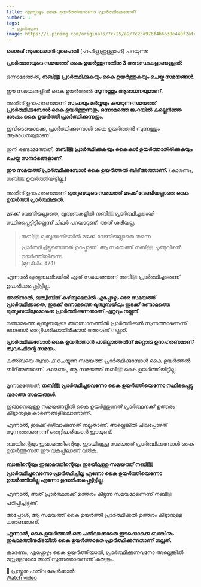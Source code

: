 ```yaml
---
title: എപ്പോഴും കൈ ഉയർത്തിയാണോ പ്രാർത്ഥിക്കേണ്ടത്?
number: 1
tags:
  - പ്രാർത്ഥന
image: https://i.pinimg.com/originals/7c/25/a9/7c25a976f4b6638e440f2afc8519e172.jpg
---
```

**ശൈഖ് സുലൈമാൻ റുഹൈലി** (ഹഫിള്വഹുള്ളാഹ്) പറയുന്നു:

**പ്രാർത്ഥനയുടെ സമയത്ത് കൈ ഉയർത്തുന്നതിനു 3 അവസ്ഥകളാണുള്ളത്:**

ഒന്നാമത്തേത്, **നബിﷺ പ്രാർത്ഥിക്കുകയും കൈ ഉയർത്തുകയും ചെയ്ത സമയങ്ങൾ.**

ഈ സമയങ്ങളിൽ കൈ ഉയർത്തൽ **സുന്നത്തും ആരാധനയുമാണ്.**

അതിന് ഉദാഹരണമാണ് **സ്വഫയും മർവ്വയും കയറുന്ന സമയത്ത് പ്രാർത്ഥിക്കുമ്പോൾ കൈ ഉയർത്തുന്നതും ഒന്നാമത്തെ ജംറയിൽ കല്ലെറിഞ്ഞ ശേഷം കൈ ഉയർത്തി പ്രാർത്ഥിക്കുന്നതും.**

ഇവിടെയൊക്കെ, പ്രാർത്ഥിക്കുമ്പോൾ കൈ ഉയർത്തൽ സുന്നത്തും ആരാധനയുമാണ്.

ഇനി രണ്ടാമത്തേത്, **നബിﷺ പ്രാർത്ഥിക്കുകയും കൈകൾ ഉയർത്താതിരിക്കുകയും ചെയ്ത സന്ദർഭങ്ങളാണ്.**

**ഈ സമയത്ത് പ്രാർത്ഥിക്കുമ്പോൾ കൈ ഉയർത്തൽ ബിദ്അത്താണ്.**
(കാരണം, നബിﷺ ഉയർത്തിയിട്ടില്ല.)

അതിന് ഉദാഹരണമാണ്  **ഖുത്വുബയുടെ സമയത്ത് മഴക്ക് വേണ്ടിയല്ലാതെ കൈ ഉയർത്തി പ്രാർത്ഥിക്കൽ.**

മഴക്ക് വേണ്ടിയല്ലാതെ, ഖുത്വുബകളിൽ നബിﷺ പ്രാർത്ഥിച്ചതായി സ്ഥിരപ്പെട്ടിട്ടില്ലെന്ന് ചിലർ പറയാറുണ്ട്. അത് ശരിയല്ല.

> നബിﷺ ഖുത്വുബക്കിടയിൽ മഴക്ക് വേണ്ടിയല്ലാതെ തന്നെ പ്രാർത്ഥിച്ചിട്ടുണ്ടെന്നത് ഉറപ്പാണ്. ആ സമയത്ത് നബിﷺ ചൂണ്ടുവിരൽ ഉയർത്തിയിരുന്നു.  
> (മുസ്‌ലിം: 874)

എന്നാൽ ഖുത്വുബക്കിടയിൽ ഏത് സമയത്താണ് നബിﷺ  പ്രാർത്ഥിച്ചതെന്ന് ഉദ്ധരിക്കപ്പെട്ടിട്ടില്ല.

**അതിനാൽ, ഖത്വീബിന് കഴിയുമെങ്കിൽ എപ്പോഴും ഒരേ സമയത്ത് പ്രാർത്ഥിക്കാതെ, ഇടക്ക് ഒന്നാമത്തെ ഖുത്വുബയിലും ഇടക്ക് രണ്ടാമത്തെ ഖുത്വുബയിലുമൊക്കെ പ്രാർത്ഥിക്കുന്നതാണ് ഏറ്റവും നല്ലത്.**

രണ്ടാമത്തെ ഖുത്വുബയുടെ അവസാനത്തിൽ പ്രാർത്ഥിക്കൽ സുന്നത്താണെന്ന് ജനങ്ങൾ തെറ്റിധരിക്കാതിരിക്കാൻ അതാണ് നല്ലത്.

**പ്രാർത്ഥിക്കുമ്പോൾ കൈ ഉയർത്താൻ പാടില്ലാത്തതിന് മറ്റൊരു ഉദാഹരണമാണ് ത്വവാഫിന്റെ സമയം**.

കഅ്ബയെ ത്വവാഫ് ചെയ്യുന്ന സമയത്ത് പ്രാർത്ഥിക്കുമ്പോൾ കൈ ഉയർത്തൽ ബിദ്അത്താണ്. കാരണം, ആ സമയത്ത് നബിﷺ കൈ ഉയർത്തിയിട്ടില്ല.

മൂന്നാമത്തേത്; **നബിﷺ  പ്രാർത്ഥിച്ചുവെന്നോ  കൈ ഉയർത്തിയെന്നോ സ്ഥിരപ്പെട്ടു വരാത്ത സമയങ്ങൾ.**

ഇങ്ങനെയുള്ള സമയങ്ങളിൽ കൈ ഉയർത്തുന്നത് പ്രാർത്ഥനക്ക് ഉത്തരം കിട്ടാനുള്ള കാരണങ്ങളിലൊന്നാണ്.

എന്നാൽ, ഇടക്ക് 
ഒഴിവാക്കുന്നത് നല്ലതാണ്. അല്ലെങ്കിൽ ചിലപ്പോഴത് സുന്നത്താണെന്ന് തെറ്റിദ്ധരിക്കാൻ ഇടയുണ്ട്.

ബാങ്കിന്റെയും ഇഖാമത്തിന്റെയും ഇടയിലുള്ള സമയത്ത് പ്രാർത്ഥിക്കുമ്പോൾ കൈ ഉയർത്തുന്നത് ഈ വകുപ്പിലാണ് വരിക.

**ബാങ്കിന്റെയും ഇഖാമത്തിന്റെയും ഇടയിലുള്ള സമയത്ത് നബിﷺ പ്രാർത്ഥിച്ചുവെന്നോ പ്രാർത്ഥിച്ചില്ല എന്നോ കൈ ഉയർത്തിയെന്നോ ഉയർത്തിയില്ല എന്നോ ഉദ്ധരിക്കപ്പെട്ടിട്ടില്ല.**

എന്നാൽ, അത് പ്രാർത്ഥനക്ക് ഉത്തരം കിട്ടുന്ന സമയമാണെന്ന് നബിﷺ പഠിപ്പിച്ചിട്ടുണ്ട്. 

അപ്പോൾ, ആ സമയത്ത് കൈ ഉയർത്തി പ്രാർത്ഥിക്കൽ ഉത്തരം കിട്ടാനുള്ള കാരണമാണ്.

**എന്നാൽ, കൈ ഉയർത്തൽ ഒരു പതിവാക്കാതെ ഇടക്കൊക്കെ ബാങ്കിനും ഇഖാമത്തിനുമിടയിൽ കൈ ഉയർത്താതെ പ്രാർത്ഥിക്കുന്നതാണ് നല്ലത്.**

കാരണം, എപ്പോഴും കൈ ഉയർത്തിയാൽ, പ്രാർത്ഥിക്കുന്നവനോ അല്ലെങ്കിൽ മറ്റുള്ളവരോ അത് സുന്നത്താണെന്ന് കരുതും.  

🎥 പ്രസ്തുത ഫത്‌വ കേൾക്കാൻ:  
[Watch video](https://youtu.be/MiTeKeS90pw)